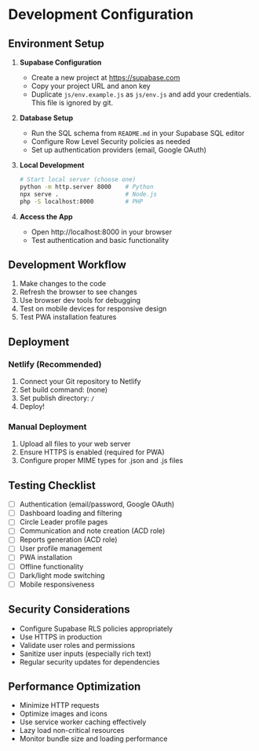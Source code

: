 # Development Configuration

## Environment Setup

1. **Supabase Configuration**
   - Create a new project at https://supabase.com
   - Copy your project URL and anon key
   - Duplicate `js/env.example.js` as `js/env.js` and add your credentials. This file is ignored by git.

2. **Database Setup**
   - Run the SQL schema from `README.md` in your Supabase SQL editor
   - Configure Row Level Security policies as needed
   - Set up authentication providers (email, Google OAuth)

3. **Local Development**
   ```bash
   # Start local server (choose one)
   python -m http.server 8000    # Python
   npx serve .                   # Node.js
   php -S localhost:8000         # PHP
   ```

4. **Access the App**
   - Open http://localhost:8000 in your browser
   - Test authentication and basic functionality

## Development Workflow

1. Make changes to the code
2. Refresh the browser to see changes
3. Use browser dev tools for debugging
4. Test on mobile devices for responsive design
5. Test PWA installation features

## Deployment

### Netlify (Recommended)
1. Connect your Git repository to Netlify
2. Set build command: (none)
3. Set publish directory: `/`
4. Deploy!

### Manual Deployment
1. Upload all files to your web server
2. Ensure HTTPS is enabled (required for PWA)
3. Configure proper MIME types for .json and .js files

## Testing Checklist

- [ ] Authentication (email/password, Google OAuth)
- [ ] Dashboard loading and filtering
- [ ] Circle Leader profile pages
- [ ] Communication and note creation (ACD role)
- [ ] Reports generation (ACD role)
- [ ] User profile management
- [ ] PWA installation
- [ ] Offline functionality
- [ ] Dark/light mode switching
- [ ] Mobile responsiveness

## Security Considerations

- Configure Supabase RLS policies appropriately
- Use HTTPS in production
- Validate user roles and permissions
- Sanitize user inputs (especially rich text)
- Regular security updates for dependencies

## Performance Optimization

- Minimize HTTP requests
- Optimize images and icons
- Use service worker caching effectively
- Lazy load non-critical resources
- Monitor bundle size and loading performance
